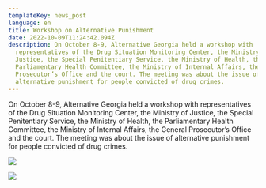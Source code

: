 ```yaml
---
templateKey: news_post
language: en
title: Workshop on Alternative Punishment
date: 2022-10-09T11:24:42.094Z
description: On October 8-9, Alternative Georgia held a workshop with
  representatives of the Drug Situation Monitoring Center, the Ministry of
  Justice, the Special Penitentiary Service, the Ministry of Health, the
  Parliamentary Health Committee, the Ministry of Internal Affairs, the General
  Prosecutor’s Office and the court. The meeting was about the issue of
  alternative punishment for people convicted of drug crimes.
---
```

On October 8-9, Alternative Georgia held a workshop with representatives of the Drug Situation Monitoring Center, the Ministry of Justice, the Special Penitentiary Service, the Ministry of Health, the Parliamentary Health Committee, the Ministry of Internal Affairs, the General Prosecutor’s Office and the court. The meeting was about the issue of alternative punishment for people convicted of drug crimes.

![](/media/uploads/borjomi1.jpg)

![](/media/uploads/norjomi-2.jpg)

</div>